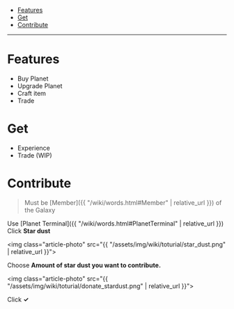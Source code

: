 - [Features](#features)
- [Get](#get)
- [Contribute](#contribute)
  
---

# Features

- Buy Planet
- Upgrade Planet
- Craft item
- Trade

# Get

- Experience
- Trade (WIP)

# Contribute

> Must be [Member]({{ "/wiki/words.html#Member" | relative_url }}) of the Galaxy

Use [Planet Terminal]({{ "/wiki/words.html#PlanetTerminal" | relative_url }})  
Click **Star dust**  

<img class="article-photo" src="{{ "/assets/img/wiki/toturial/star_dust.png" | relative_url }}">

Choose **Amount of star dust you want to contribute.**  

<img class="article-photo" src="{{ "/assets/img/wiki/toturial/donate_stardust.png" | relative_url }}">

Click **✓**
